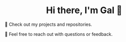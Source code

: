 <div align="center">
<h1>Hi there, I'm Gal 👋</h1> 
</div>

<p> 🌟 Check out my projects and repositories. </p>
<p> 💬 Feel free to reach out with questions or feedback. </p>
<!--
**Gal-Ben-David/Gal-Ben-David** is a ✨ _special_ ✨ repository because its `README.md` (this file) appears on your GitHub profile.

Here are some ideas to get you started:

- 🔭 I’m currently working on ...
- 🌱 I’m currently learning ...
- 👯 I’m looking to collaborate on ...
- 🤔 I’m looking for help with ...
- 💬 Ask me about ...
- 📫 How to reach me: ...
- 😄 Pronouns: ...
- ⚡ Fun fact: ...
-->
